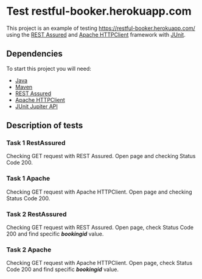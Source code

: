 # Test restful-booker.herokuapp.com

This project is an example of testing https://restful-booker.herokuapp.com/ using the [REST Assured](https://mvnrepository.com/artifact/io.rest-assured/rest-assured) and [Apache HTTPClient](https://hc.apache.org/httpcomponents-client-5.2.x/) framework with [JUnit](https://mvnrepository.com/artifact/org.junit.jupiter/junit-jupiter-api).

## Dependencies

To start this project you will need:

- [Java](https://www.java.com/)
- [Maven](https://maven.apache.org/)
- [REST Assured](https://mvnrepository.com/artifact/io.rest-assured/rest-assured)
- [Apache HTTPClient](https://hc.apache.org/httpcomponents-client-5.2.x/)
- [JUnit Jupiter API](https://mvnrepository.com/artifact/org.junit.jupiter/junit-jupiter-api)

## Description of tests

### Task 1 RestAssured
Checking GET request with REST Assured. Open page and checking Status Code 200.

### Task 1 Apache
Checking GET request with Apache HTTPClient. Open page and checking Status Code 200.

### Task 2 RestAssured
Checking GET request with REST Assured. Open page, check Status Code 200 and find specific **_bookingid_** value.

### Task 2 Apache
Checking GET request with Apache HTTPClient. Open page, check Status Code 200 and find specific **_bookingid_** value.
